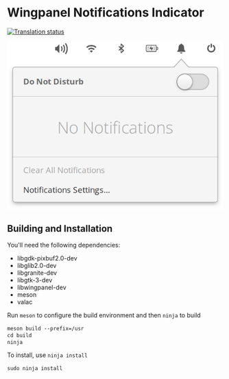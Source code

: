 # Wingpanel Notifications Indicator
[![Translation status](https://l10n.elementary.io/widgets/wingpanel/-/wingpanel-indicator-notifications/svg-badge.svg)](https://l10n.elementary.io/engage/wingpanel/?utm_source=widget)

![Screenshot](data/screenshot.png?raw=true)

## Building and Installation

You'll need the following dependencies:

* libgdk-pixbuf2.0-dev
* libglib2.0-dev
* libgranite-dev
* libgtk-3-dev
* libwingpanel-dev
* meson
* valac

Run `meson` to configure the build environment and then `ninja` to build

    meson build --prefix=/usr
    cd build
    ninja

To install, use `ninja install`

    sudo ninja install
